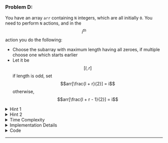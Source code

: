 ### Problem D: 

<!-- problem description -->
You have an array `arr` containing `N` integers, which are all initially `0`. You need to perform `N` actions, and in the $$i^{th}$$ action you do the following:

- Choose the subarray with maximum length having all zeroes, if multiple choose one which starts earlier
- Let it be $$[l, r]$$ if length is odd, set $$arr[\frac{l + r}{2}] = i$$ otherwise, $$arr[\frac{l + r - 1}{2}] = i$$

<!-- problem hint 1 -->
<details>
<summary>
Hint 1 
</summary>

- You just need to implement the algorithm as stated, but need to think how to get the interval on which we need to perform the action easily!

- As we will process an interval, we put a value in the middle of it, and the left and right intervals will have all zeroes. Next time, we need an interval with larger length, and if length is same, with smaller start index. **Can you think of some data structure that can query this quickly for you?**
</details>

<!-- hint 2 -->
<details>
<summary>
Hint 2 
</summary>

- What about a priority queue (pq)?
- Push the interval as `{length, {start, end}}` pair. Initially, pq will have `{n, {0, n - 1}}` as the first element.
- Now, while pq is not empty, pop the element at the front (that should be one with max length and if multiple, with smallest start) so you need to define a custom comparator.
- Once you pop this interval, update the value at middle, and push the left and right intervals. There are some minute implementation details you need to take care of.
- Also, note that the **maximum no. of intervals** in pq will not be more than `N`, think about it!
</details>

<!-- time complexity -->
<details>
<summary>
Time Complexity
</summary>
$$\mathcal{O}(N log N)$$
</details>

<details>
<summary>
Implementation Details
</summary>

- Read [priority_queue docs](https://en.cppreference.com/w/cpp/container/priority_queue) to know more about custom comparators.
- In short, you can define a struct or class and overrride the () operator inside it.
- This comparator works different from the custom comparators of sort function, you return exactly the opposite value of what is required.
- Do check for validity of an interval before pushing to the priority queue. (start must be <= end)
</details>

<!-- code -->
<details>
<summary>
Code
</summary>
{% highlight c++ %}
{% github_sample sahilbansal17/Competitive_Coding/blob/5f252f19a8f06cdc7337843b99d01e9f3b36b89d/Problem%20Solutions/Codeforces/Div%203%20Rounds/641%20Div%203/D/D.cpp %}
{% endhighlight %}
</details>

- - - 

